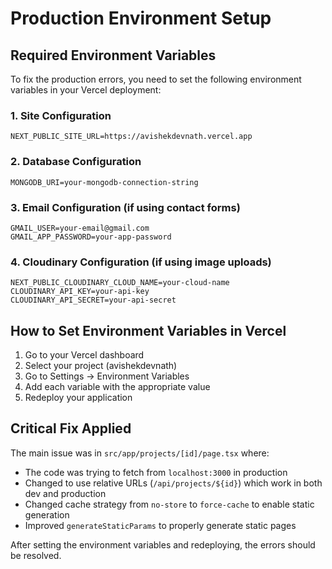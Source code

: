 # Production Environment Setup

## Required Environment Variables

To fix the production errors, you need to set the following environment variables in your Vercel deployment:

### 1. Site Configuration
```
NEXT_PUBLIC_SITE_URL=https://avishekdevnath.vercel.app
```

### 2. Database Configuration
```
MONGODB_URI=your-mongodb-connection-string
```

### 3. Email Configuration (if using contact forms)
```
GMAIL_USER=your-email@gmail.com
GMAIL_APP_PASSWORD=your-app-password
```

### 4. Cloudinary Configuration (if using image uploads)
```
NEXT_PUBLIC_CLOUDINARY_CLOUD_NAME=your-cloud-name
CLOUDINARY_API_KEY=your-api-key
CLOUDINARY_API_SECRET=your-api-secret
```

## How to Set Environment Variables in Vercel

1. Go to your Vercel dashboard
2. Select your project (avishekdevnath)
3. Go to Settings → Environment Variables
4. Add each variable with the appropriate value
5. Redeploy your application

## Critical Fix Applied

The main issue was in `src/app/projects/[id]/page.tsx` where:
- The code was trying to fetch from `localhost:3000` in production
- Changed to use relative URLs (`/api/projects/${id}`) which work in both dev and production
- Changed cache strategy from `no-store` to `force-cache` to enable static generation
- Improved `generateStaticParams` to properly generate static pages

After setting the environment variables and redeploying, the errors should be resolved.

